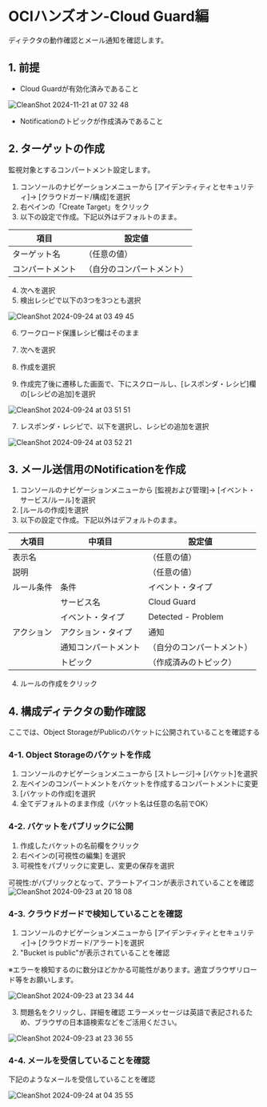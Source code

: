 # OCIハンズオン-Cloud Guard編

ディテクタの動作確認とメール通知を確認します。

## 1. 前提

- Cloud Guardが有効化済みであること

![CleanShot 2024-11-21 at 07 32 48](https://github.com/user-attachments/assets/c45db3be-8d57-4df8-92c3-8b6900d1b431)


- Notificationのトピックが作成済みであること

## 2. ターゲットの作成
監視対象とするコンパートメント設定します。

1. コンソールのナビゲーションメニューから [アイデンティティとセキュリティ]→ [クラウドガード/構成]を選択
2. 右ペインの「Create Target」をクリック
3. 以下の設定で作成。下記以外はデフォルトのまま。

|項目|設定値|
|---|---|
|ターゲット名|（任意の値）|
|コンパートメント|（自分のコンパートメント）|

4. 次へを選択
5. 検出レシピで以下の3つを3つとも選択

![CleanShot 2024-09-24 at 03 49 45](https://github.com/user-attachments/assets/54372f9b-c8d6-44f9-b412-e216f3f7076d)

6. ワークロード保護レシピ欄はそのまま

4. 次へを選択
5. 作成を選択

6. 作成完了後に遷移した画面で、下にスクロールし、[レスポンダ・レシピ]欄の[レシピの追加]を選択

![CleanShot 2024-09-24 at 03 51 51](https://github.com/user-attachments/assets/34b72c72-aa96-4816-84d8-7da4c7ea8316)

7. レスポンダ・レシピで、以下を選択し、レシピの追加を選択

![CleanShot 2024-09-24 at 03 52 21](https://github.com/user-attachments/assets/55c61014-035d-411b-a464-b95ed3b9b226)


## 3. メール送信用のNotificationを作成

1. コンソールのナビゲーションメニューから [監視および管理]→ [イベント・サービス/ルール]を選択
2. [ルールの作成]を選択
3. 以下の設定で作成。下記以外はデフォルトのまま。

|大項目|中項目|設定値|
|---|---|---|
|表示名||（任意の値）|
|説明||（任意の値）|
|ルール条件|条件|イベント・タイプ|
||サービス名|Cloud Guard|
||イベント・タイプ|Detected - Problem|
|アクション|アクション・タイプ|通知|
||通知コンパートメント|（自分のコンパートメント）|
||トピック|（作成済みのトピック）|

4. ルールの作成をクリック


## 4. 構成ディテクタの動作確認
ここでは、Object StorageがPublicのバケットに公開されていることを確認する

### 4-1. Object Storageのバケットを作成

1. コンソールのナビゲーションメニューから [ストレージ]→ [バケット]を選択
2. 左ペインのコンパートメントをバケットを作成するコンパートメントに変更
3. [バケットの作成]を選択
4. 全てデフォルトのまま作成（バケット名は任意の名前でOK）

### 4-2. バケットをパブリックに公開

1. 作成したバケットの名前欄をクリック
2. 右ペインの[可視性の編集] を選択
3. 可視性をパブリックに変更し、変更の保存を選択

可視性:がパブリックとなって、アラートアイコンが表示されていることを確認
![CleanShot 2024-09-23 at 20 18 08](https://github.com/user-attachments/assets/c0bd2749-4fe8-4a72-9cbd-553d9023b90f)

### 4-3. クラウドガードで検知していることを確認

1. コンソールのナビゲーションメニューから [アイデンティティとセキュリティ]→ [クラウドガード/アラート]を選択
2. "Bucket is public"が表示されていることを確認

※エラーを検知するのに数分ほどかかる可能性があります。適宜ブラウザリロード等をお願いします。

![CleanShot 2024-09-23 at 23 34 44](https://github.com/user-attachments/assets/9250d1db-a79a-4cd7-b3a8-659fe7d65243)

3. 問題名をクリックし、詳細を確認
   エラーメッセージは英語で表記されるため、ブラウザの日本語検索などをご活用ください。

![CleanShot 2024-09-23 at 23 36 55](https://github.com/user-attachments/assets/1a040935-cd13-436d-b2e0-1d4854338400)

### 4-4. メールを受信していることを確認

下記のようなメールを受信していることを確認

![CleanShot 2024-09-24 at 04 35 55](https://github.com/user-attachments/assets/9eff6bf8-8f5b-46a6-b820-9583d848685e)
